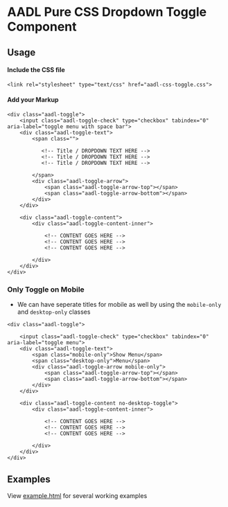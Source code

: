 # AADL Pure CSS Dropdown Toggle Component


## Usage

#### Include the CSS file

```
<link rel="stylesheet" type="text/css" href="aadl-css-toggle.css">
```

#### Add your Markup

```
<div class="aadl-toggle">
    <input class="aadl-toggle-check" type="checkbox" tabindex="0" aria-label="toggle menu with space bar">
    <div class="aadl-toggle-text">
    	<span class="">

           <!-- Title / DROPDOWN TEXT HERE -->
           <!-- Title / DROPDOWN TEXT HERE -->
           <!-- Title / DROPDOWN TEXT HERE -->

    	</span>
    	<div class="aadl-toggle-arrow">
    		<span class="aadl-toggle-arrow-top"></span>
    		<span class="aadl-toggle-arrow-bottom"></span>
    	</div>
    </div>
	
    <div class="aadl-toggle-content">
        <div class="aadl-toggle-content-inner">
        
            <!-- CONTENT GOES HERE -->
            <!-- CONTENT GOES HERE -->
            <!-- CONTENT GOES HERE -->

        </div>
    </div>
</div>
```


### Only Toggle on Mobile

 - We can have seperate titles for mobile as well by using the `mobile-only` and `desktop-only` classes

```
<div class="aadl-toggle">

	<input class="aadl-toggle-check" type="checkbox" tabindex="0"  aria-label="toggle menu">
    <div class="aadl-toggle-text">
    	<span class="mobile-only">Show Menu</span>
    	<span class="desktop-only">Menu</span>
    	<div class="aadl-toggle-arrow mobile-only">
    		<span class="aadl-toggle-arrow-top"></span>
    		<span class="aadl-toggle-arrow-bottom"></span>
    	</div>
    </div>
	
    <div class="aadl-toggle-content no-desktop-toggle">
        <div class="aadl-toggle-content-inner">

            <!-- CONTENT GOES HERE -->
            <!-- CONTENT GOES HERE -->
            <!-- CONTENT GOES HERE -->

        </div>
    </div>
</div>
```


## Examples

View [example.html](example.html) for several working examples
